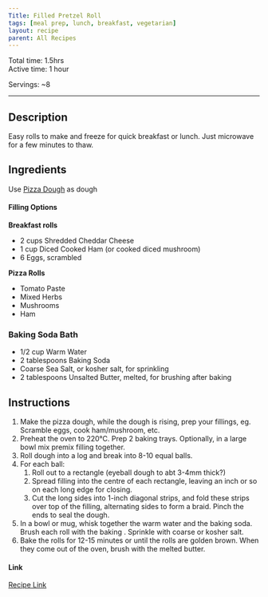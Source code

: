 ```yaml
---
Title: Filled Pretzel Roll
tags: [meal prep, lunch, breakfast, vegetarian]
layout: recipe
parent: All Recipes
---
```

  
Total time: 1.5hrs  
Active time: 1 hour  
  
Servings: ~8  
  
---  
## Description  
Easy rolls to make and freeze for quick breakfast or lunch. Just microwave for a few minutes to thaw.   
  
  
## Ingredients  
   
Use [Pizza Dough](./Pizza%20Dough.md) as dough  
#### Filling Options  
**Breakfast rolls**  
- 2 cups Shredded Cheddar Cheese  
- 1 cup Diced Cooked Ham (or cooked diced mushroom)  
- 6 Eggs, scrambled  
  
**Pizza Rolls**  
- Tomato Paste  
- Mixed Herbs  
- Mushrooms  
- Ham  
  
### Baking Soda Bath  
- 1/2 cup Warm Water  
- 2 tablespoons Baking Soda  
- Coarse Sea Salt, or kosher salt, for sprinkling  
- 2 tablespoons Unsalted Butter, melted, for brushing after baking  
## Instructions   
  
1. Make the pizza dough, while the dough is rising, prep your fillings, eg. Scramble eggs, cook ham/mushroom, etc.   
3. Preheat the oven to 220°C. Prep 2 baking trays. Optionally, in a large bowl mix premix filling together.   
4. Roll dough into a log and break into 8-10 equal balls.   
5. For each ball:   
	1. Roll out to a rectangle (eyeball dough to abt 3-4mm thick?)  
	2. Spread filling into the centre of each rectangle, leaving an inch or so on each long edge for closing.   
	3. Cut the long sides into 1-inch diagonal strips, and fold these strips over top of the filling, alternating sides to form a braid. Pinch the ends to seal the dough.  
6. In a bowl or mug, whisk together the warm water and the baking soda. Brush each roll with the baking . Sprinkle with coarse or kosher salt.   
7. Bake the rolls for 12-15 minutes or until the rolls are golden brown. When they come out of the oven, brush with the melted butter.   
#### Link  
[Recipe Link]()  
